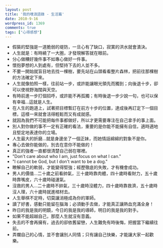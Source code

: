 ```yaml
---
layout: post
title: '我的噗浪語錄 - 生活篇'
date: 2010-9-16
wordpress_id: 1369
comments: true
tags: ["心得感想"]
---
```


<!--more-->

* 假裝的堅強是一道脆弱的堤防，一旦心有了缺口，寂寞的洪水就會潰決。
* 人生就是：有時繞了一大圈，才發現解答就在眼前。
* 分心做糟好幾件事不如專心做好一件事。
* 懷抱夢想的人到處有，但堅持下去的人並不多。
* 不要一開始就盲目地去找一棵樹，要先站在山頭看看整片森林，把前往那棵樹的方法確定下來。
* 人生就像拍照一樣，往前站一步，或許能讓眼光領先而獨到；向後退十步，卻可以使視野海闊與天空。
* 有時前進一步打個招呼，或許能不再孤獨；有時後退一步少說一句，也可以保有幸福...這就是人生。
* 在人生的跑道上，試著把目標暫訂在前方十步的位置，達成後再訂定下一個目標，這樣一來就會活得輕鬆而又有成就感。
* 就因為我們不可能把每件事都做好，所以才更需要專注在自己拿手的事上面。
* 別人對你做的事不一定有正確的看法，重要的是你能不能擁有自信，適時適地且堅定地表達你的立場。
* 人生最大的折磨...就是身邊坐了一個正妹，而她情話綿綿的對象不是你。
* 專心去做你能做的，別去在意你不能做的！
* 真正的強者一直都很清楚自己弱在哪裡。
* "Don't care about who I am, just focus on what I can."
* "I cannot be God, but I don't want to be a dog."
* 瞭解自己的軟弱，才能變得堅強；經歷徹底的失敗，才有機會成功。
* 男人的價值...二十歲之前看帥氣，三十歲時靠肉體，四十歲時看財力，五十歲時靠嘴皮，六十歲時碰運氣。
* 沒救的男人...二十歲時不帥氣，三十歲時沒體力，四十歲時靠救濟，五十歲時沒人理，六十歲時就進棺材去。
* 人生舉棋不定時，切莫讓消極成為你的軍師。
* 讀了好書，感動只能留在腦海；必須動手去做，才能真正讓熱血充滿全身！
* 昨日的我是我的明鏡，今日的我是我的導師，明日的我是我的對手。
* 如果不能超越自己，那麼人生就沒有意義。
* 失去的不會再擁有，過去的卻依舊留戀，人生難免有時後悔，把握當下繼續往前。
* 弄爛自己的心情，並不會讓別人同情；只有讓自己快樂，才能讓大家一起歡樂。

